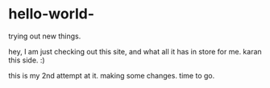 # hello-world-
trying out new things.

hey, I am just checking out this site, and what all it has in store for me.
karan
this side. :)


this is my 2nd attempt at it.
making some changes.
time to go.
